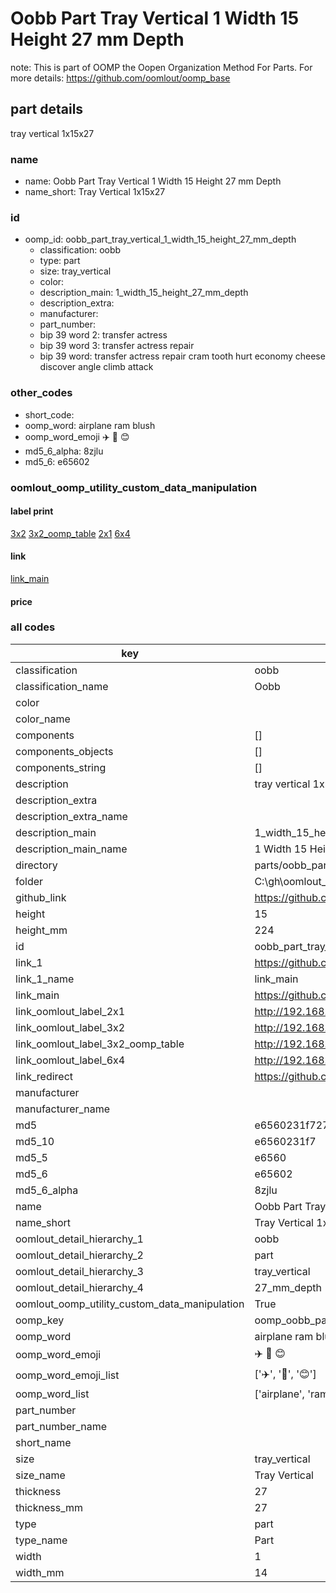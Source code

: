 # Oobb Part Tray Vertical 1 Width 15 Height 27 mm Depth  

note: This is part of OOMP the Oopen Organization Method For Parts. For more details: https://github.com/oomlout/oomp_base

##  part details
  



tray vertical 1x15x27



### name
* name: Oobb Part Tray Vertical 1 Width 15 Height 27 mm Depth
* name_short: Tray Vertical 1x15x27 
### id
* oomp_id: oobb_part_tray_vertical_1_width_15_height_27_mm_depth
  * classification: oobb
  * type: part
  * size: tray_vertical
  * color: 
  * description_main: 1_width_15_height_27_mm_depth
  * description_extra: 
  * manufacturer: 
  * part_number: 
  * bip 39 word 2: transfer actress
  * bip 39 word 3: transfer actress repair
  * bip 39 word: transfer actress repair cram tooth hurt economy cheese discover angle climb attack

### other_codes
* short_code: 
* oomp_word: airplane ram blush
* oomp_word_emoji :airplane: :ram: :blush:
* md5_6_alpha: 8zjlu
* md5_6: e65602






### oomlout_oomp_utility_custom_data_manipulation
#### label print
[3x2](http://192.168.1.245:1112/?label=oomp%208zjlu)
[3x2_oomp_table](http://192.168.1.108:1112/?label=oomp%208zjlu)
[2x1](http://192.168.1.242:1112/?label=oomp%208zjlu)
[6x4](http://192.168.1.55:1112/?label=oomp%208zjlu)    

#### link

[link_main](https://github.com/oomlout/oomlout_oobb_version_4_generated_parts/tree/main/navigation_oomp/oobb/part/tray_vertical/1_width_15_height_27_mm_depth/part)                              

#### price







### all codes 
| key | value |  
| --- | --- |  
| classification | oobb |  
| classification_name | Oobb |  
| color |  |  
| color_name |  |  
| components | [] |  
| components_objects | [] |  
| components_string | [] |  
| description | tray vertical 1x15x27 |  
| description_extra |  |  
| description_extra_name |  |  
| description_main | 1_width_15_height_27_mm_depth |  
| description_main_name | 1 Width 15 Height 27 mm Depth |  
| directory | parts/oobb_part_tray_vertical_1_width_15_height_27_mm_depth |  
| folder | C:\gh\oomlout_oobb_version_4_generated_parts\parts\oobb_part_tray_vertical_1_width_15_height_27_mm_depth |  
| github_link | https://github.com/oomlout/oomlout_oomp_part_src/tree/main/parts/oobb_part_tray_vertical_1_width_15_height_27_mm_depth |  
| height | 15 |  
| height_mm | 224 |  
| id | oobb_part_tray_vertical_1_width_15_height_27_mm_depth |  
| link_1 | https://github.com/oomlout/oomlout_oobb_version_4_generated_parts/tree/main/navigation_oomp/oobb/part/tray_vertical/1_width_15_height_27_mm_depth/part |  
| link_1_name | link_main |  
| link_main | https://github.com/oomlout/oomlout_oobb_version_4_generated_parts/tree/main/navigation_oomp/oobb/part/tray_vertical/1_width_15_height_27_mm_depth/part |  
| link_oomlout_label_2x1 | http://192.168.1.242:1112/?label=oomp%208zjlu |  
| link_oomlout_label_3x2 | http://192.168.1.245:1112/?label=oomp%208zjlu |  
| link_oomlout_label_3x2_oomp_table | http://192.168.1.108:1112/?label=oomp%208zjlu |  
| link_oomlout_label_6x4 | http://192.168.1.55:1112/?label=oomp%208zjlu |  
| link_redirect | https://github.com/oomlout/oomlout_oobb_version_4_generated_parts/tree/main/parts/oobb_tray_vertical_01_15_27 |  
| manufacturer |  |  
| manufacturer_name |  |  
| md5 | e6560231f72728c5bf7263236d00b739 |  
| md5_10 | e6560231f7 |  
| md5_5 | e6560 |  
| md5_6 | e65602 |  
| md5_6_alpha | 8zjlu |  
| name | Oobb Part Tray Vertical 1 Width 15 Height 27 mm Depth |  
| name_short | Tray Vertical 1x15x27  |  
| oomlout_detail_hierarchy_1 | oobb |  
| oomlout_detail_hierarchy_2 | part |  
| oomlout_detail_hierarchy_3 | tray_vertical |  
| oomlout_detail_hierarchy_4 | 27_mm_depth |  
| oomlout_oomp_utility_custom_data_manipulation | True |  
| oomp_key | oomp_oobb_part_tray_vertical_1_width_15_height_27_mm_depth |  
| oomp_word | airplane ram blush |  
| oomp_word_emoji | :airplane: :ram: :blush: |  
| oomp_word_emoji_list | [':airplane:', ':ram:', ':blush:'] |  
| oomp_word_list | ['airplane', 'ram', 'blush'] |  
| part_number |  |  
| part_number_name |  |  
| short_name |  |  
| size | tray_vertical |  
| size_name | Tray Vertical |  
| thickness | 27 |  
| thickness_mm | 27 |  
| type | part |  
| type_name | Part |  
| width | 1 |  
| width_mm | 14 |  
